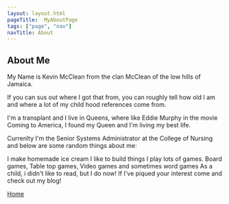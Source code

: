 ```yaml
---
layout: layout.html
pageTitle:  MyAboutPage
tags: ["page", "nav"]
navTitle: About
---
```





## About Me

My Name is Kevin McClean from the clan McClean of the low hills of Jamaica.

If you can sus out where I got that from, you can roughly tell how old I am and where a lot of my child hood references come from.

I'm a transplant and I live in Queens, where like Eddie Murphy in the movie Coming to America, I found my Queen and I'm living my best life.

Currenlty I'm the Senior Systems Administrator at the College of Nursing and below are some random things about me:

I make homemade ice cream
I like to build things
I play lots of games. Board games, Table top games, Video games and sometimes word games
As a child, i didn't like to read, but I do now!
If I've piqued your interest come and check out my blog!

[Home](/)